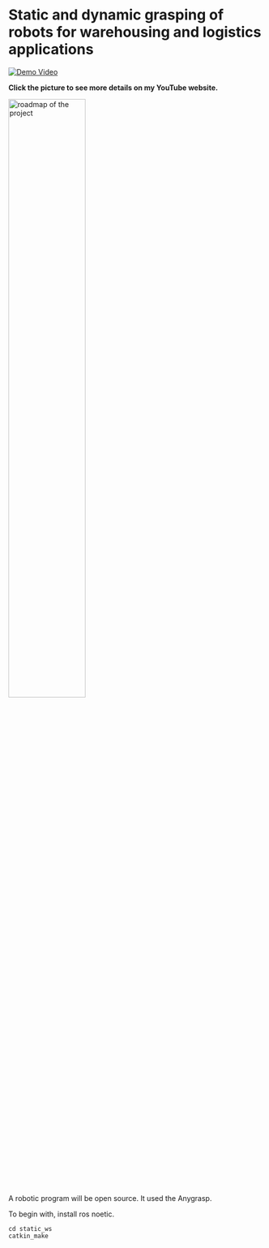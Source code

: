 # Static and dynamic grasping of robots for warehousing and logistics applications


[![Demo Video](https://img.youtube.com/vi/YLpoYdy6rt4/0.jpg)](https://www.youtube.com/watch?v=YLpoYdy6rt4)

**Click the picture to see more details on my YouTube website.**

<img src="roadmap.png" alt="roadmap of the project" width="55%"/>

A robotic program will be open source. It used the Anygrasp. 

To begin with, install ros noetic.

```
cd static_ws
catkin_make
```
